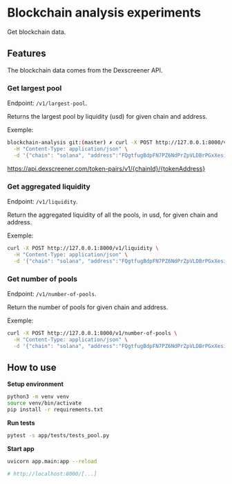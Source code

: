 # Blockchain analysis experiments

Get blockchain data.

## Features

The blockchain data comes from the Dexscreener API.

### Get largest pool

Endpoint: `/v1/largest-pool`.

Returns the largest pool by liquidity (usd) for given chain and address.

Exemple:
```bash
blockchain-analysis git:(master) ✗ curl -X POST http://127.0.0.1:8000/v1/largest-pool \
  -H "Content-Type: application/json" \
  -d '{"chain": "solana", "address":"FQgtfugBdpFN7PZ6NdPrZpVLDBrPGxXesi4gVu3vErhY"}'
```

https://api.dexscreener.com/token-pairs/v1/{chainId}/{tokenAddress}

### Get aggregated liquidity

Endpoint: `/v1/liquidity`.

Return the aggregated liquidity of all the pools, in usd, for given chain and
address.

Exemple:
```bash
curl -X POST http://127.0.0.1:8000/v1/liquidity \
  -H "Content-Type: application/json" \
  -d '{"chain": "solana", "address":"FQgtfugBdpFN7PZ6NdPrZpVLDBrPGxXesi4gVu3vErhY"}'
```

### Get number of pools

Endpoint: `/v1/number-of-pools`.

Return the number of pools for given chain and address.

Exemple:
```bash
curl -X POST http://127.0.0.1:8000/v1/number-of-pools \
  -H "Content-Type: application/json" \
  -d '{"chain": "solana", "address":"FQgtfugBdpFN7PZ6NdPrZpVLDBrPGxXesi4gVu3vErhY"}'
```

## How to use

**Setup environment**

```bash
python3 -m venv venv
source venv/bin/activate
pip install -r requirements.txt
```

**Run tests**

```bash
pytest -s app/tests/tests_pool.py
```

**Start app**

```bash
uvicorn app.main:app --reload

# http://localhost:8000/[...]
```
